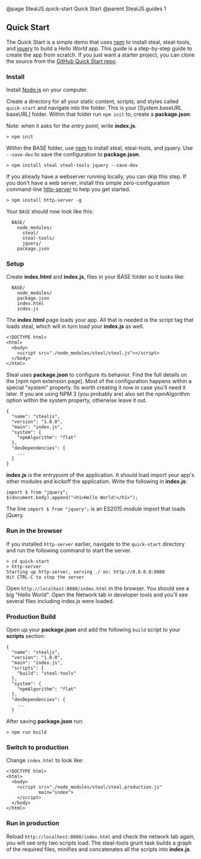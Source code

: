@page StealJS.quick-start Quick Start
@parent StealJS.guides 1

## Quick Start

The Quick Start is a simple demo that uses [npm](https://www.npmjs.org/) to install steal, steal-tools,
and [jquery](http://jquery.com/) to build a *Hello World* app. This guide is a step-by-step guide to create the app from scratch. If you just want a starter project, you can clone the source from the [GitHub Quick Start repo](https://github.com/stealjs/quick-start).

### Install

Install [Node.js](http://nodejs.org/) on your computer.

Create a directory for all your static content, scripts, and styles called `quick-start` and navigate into the folder. This is your [System.baseURL baseURL] folder. Within that folder run `npm init` to, create a **package.json**:

Note: when it asks for the *entry point*, write **index.js**.

    > npm init

Within the BASE folder, use [npm](https://www.npmjs.org/) to install steal, steal-tools, and jquery. Use `--save-dev` to save the configuration to **package.json**.

	> npm install steal steal-tools jquery --save-dev

If you already have a webserver running locally, you can skip this step. If you don't have a web server, install this simple zero-configuration command-line [http-server](https://www.npmjs.com/package/http-server) to help you get started.

    > npm install http-server -g

Your `BASE` should now look like this:

      BASE/
        node_modules/
          steal/
          steal-tools/
          jquery/
        package.json

### Setup

Create **index.html** and **index.js**, files in your BASE folder so it looks like:

      BASE/
        node_modules/
        package.json
        index.html
        index.js

The **index.html** page loads your app. All that is needed is the script tag that loads steal, which will in turn load your **index.js** as well.

    <!DOCTYPE html>
    <html>
      <body>
        <script src="./node_modules/steal/steal.js"></script>
      </body>
    </html>

Steal uses **package.json** to configure its behavior. Find the full details on
the [npm npm extension page]. Most of the configuration happens within
a special "system" property. Its worth creating it now in case you'll
need it later. If you are using NPM 3 (you probably are) also set the npmAlgorithm option within the system property, otherwise leave it out.

```
{
  "name": "stealjs",
  "version": "1.0.0",
  "main": "index.js",
  "system": {
    "npmAlgorithm": "flat"
  },
  "devDependencies": {
    ...
  }
}
```


**index.js** is the entrypoint of the application. It should load import your
app's other modules and kickoff the application. Write the following in **index.js**:

    import $ from "jquery";
    $(document.body).append("<h1>Hello World!</h1>");

The line `import $ from "jquery";` is an ES2015 module import that loads jQuery.

### Run in the browser

If you installed `http-server` earlier, navigate to the `quick-start` directory and run the following command to start the server.

```
> cd quick-start
> http-server
Starting up http-server, serving ./ on: http://0.0.0.0:8080
Hit CTRL-C to stop the server
```

Open `http://localhost:8080/index.html` in the browser. You should see a big "Hello World". Open the Network tab in developer tools and you'll see several files including index.js were loaded.

### Production Build

Open up your **package.json** and add the following `build` script to your **scripts** section:

```
{
  "name": "stealjs",
  "version": "1.0.0",
  "main": "index.js",
  "scripts": {
    "build": "steal-tools"
  },
  "system": {
    "npmAlgorithm": "flat"
  },
  "devDependencies": {
    ...
  }
```

After saving **package.json** run:

    > npm run build

### Switch to production

Change `index.html` to look like:

    <!DOCTYPE html>
    <html>
      <body>
        <script src="./node_modules/steal/steal.production.js"
                main="index">
        </script>
      </body>
    </html>

### Run in production

Reload `http://localhost:8080/index.html` and check the network tab again, you will see only two scripts load. 
The steal-tools grunt task builds a graph of the required files, minifies and concatenates all the scripts into **index.js**. 
